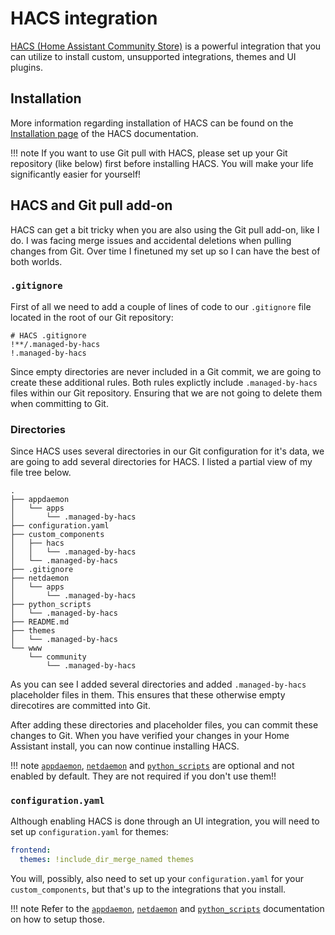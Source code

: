 # HACS integration

[HACS (Home Assistant Community Store)](https://hacs.xyz/) is a powerful integration that you can utilize to install custom, unsupported integrations, themes and UI plugins.

## Installation

More information regarding installation of HACS can be found on the [Installation page](https://hacs.xyz/docs/installation/prerequisites) of the HACS documentation.

!!! note 
    If you want to use Git pull with HACS, please set up your Git repository (like below) first before installing HACS. You will make your life significantly easier for yourself!

## HACS and Git pull add-on

HACS can get a bit tricky when you are also using the Git pull add-on, like I do. I was facing merge issues and accidental deletions when pulling changes from Git. Over time I finetuned my set up so I can have the best of both worlds.

### `.gitignore`

First of all we need to add a couple of lines of code to our `.gitignore` file located in the root of our Git repository:

```gitignore
# HACS .gitignore
!**/.managed-by-hacs
!.managed-by-hacs
```

Since empty directories are never included in a Git commit, we are going to create these additional rules. Both rules explictly include `.managed-by-hacs` files within our Git repository. Ensuring that we are not going to delete them when committing to Git.

### Directories

Since HACS uses several directories in our Git configuration for it's data, we are going to add several directories for HACS. I listed a partial view of my file tree below.

```tree
.
├── appdaemon
│   └── apps
│       └── .managed-by-hacs
├── configuration.yaml
├── custom_components
│   ├── hacs
│   │   └── .managed-by-hacs
│   └── .managed-by-hacs
├── .gitignore
├── netdaemon
│   └── apps
│       └── .managed-by-hacs
├── python_scripts
│   └── .managed-by-hacs
├── README.md
├── themes
│   └── .managed-by-hacs
└── www
    └── community
        └── .managed-by-hacs
```

As you can see I added several directories and added `.managed-by-hacs` placeholder files in them. This ensures that these otherwise empty direcotires are committed into Git. 

After adding these directories and placeholder files, you can commit these changes to Git. When you have verified your changes in your Home Assistant install, you can now continue installing HACS.

!!! note 
    [`appdaemon`](https://hacs.xyz/docs/categories/appdaemon_apps), [`netdaemon`](https://hacs.xyz/docs/categories/netdaemon_apps) and [`python_scripts`](https://hacs.xyz/docs/categories/python_scripts) are optional and not enabled by default. They are not required if you don't use them!!

### `configuration.yaml`

Although enabling HACS is done through an UI integration, you will need to set up `configuration.yaml` for themes:

```yaml
frontend:
  themes: !include_dir_merge_named themes
```

You will, possibly, also need to set up your `configuration.yaml` for your `custom_components`, but that's up to the integrations that you install.

!!! note 
    Refer to the [`appdaemon`](https://hacs.xyz/docs/categories/appdaemon_apps), [`netdaemon`](https://hacs.xyz/docs/categories/netdaemon_apps) and [`python_scripts`](https://hacs.xyz/docs/categories/python_scripts) documentation on how to setup those.
